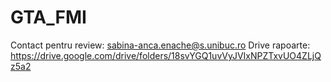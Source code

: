 # GTA_FMI

Contact pentru review: sabina-anca.enache@s.unibuc.ro
Drive rapoarte: https://drive.google.com/drive/folders/18svYGQ1uvVyJVIxNPZTxvUO4ZLjQz5a2
